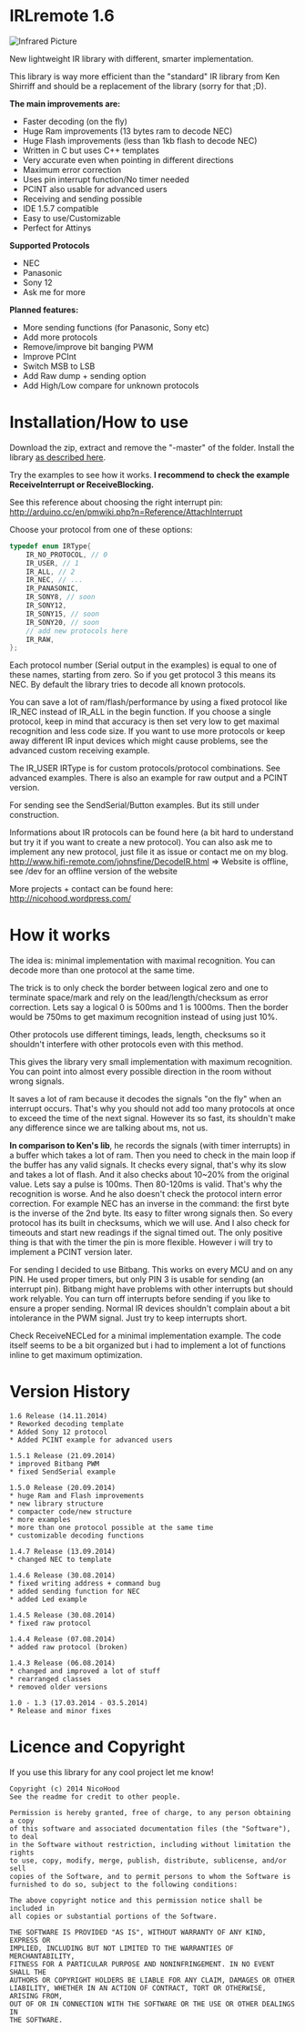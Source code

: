 IRLremote 1.6
=============

![Infrared Picture](header.jpg)

New lightweight IR library with different, smarter implementation.

This library is way more efficient than the "standard" IR library from Ken Shirriff 
and should be a replacement of the library (sorry for that ;D).

**The main improvements are:**
* Faster decoding (on the fly)
* Huge Ram improvements (13 bytes ram to decode NEC)
* Huge Flash improvements (less than 1kb flash to decode NEC)
* Written in C but uses C++ templates
* Very accurate even when pointing in different directions
* Maximum error correction
* Uses pin interrupt function/No timer needed
* PCINT also usable for advanced users
* Receiving and sending possible
* IDE 1.5.7 compatible
* Easy to use/Customizable
* Perfect for Attinys

**Supported Protocols**
* NEC
* Panasonic 
* Sony 12
* Ask me for more

**Planned features:**
* More sending functions (for Panasonic, Sony etc)
* Add more protocols
* Remove/improve bit banging PWM
* Improve PCInt
* Switch MSB to LSB
* Add Raw dump + sending option
* Add High/Low compare for unknown protocols

Installation/How to use
=======================

Download the zip, extract and remove the "-master" of the folder.
Install the library [as described here](http://arduino.cc/en/pmwiki.php?n=Guide/Libraries).

Try the examples to see how it works.
**I recommend to check the example ReceiveInterrupt or ReceiveBlocking.**

See this reference about choosing the right interrupt pin:
http://arduino.cc/en/pmwiki.php?n=Reference/AttachInterrupt

Choose your protocol from one of these options:
```cpp
typedef enum IRType{
	IR_NO_PROTOCOL, // 0
	IR_USER, // 1
	IR_ALL, // 2
	IR_NEC, // ...
	IR_PANASONIC,
	IR_SONY8, // soon
	IR_SONY12,
	IR_SONY15, // soon
	IR_SONY20, // soon
	// add new protocols here
	IR_RAW,
};
```
Each protocol number (Serial output in the examples) is equal to one of these names, starting from zero.
So if you get protocol 3 this means its NEC. By default the library tries to decode all known protocols.

You can save a lot of ram/flash/performance by using a fixed protocol like IR_NEC instead of IR_ALL in the begin function.
If you choose a single protocol, keep in mind that accuracy is then set very low to get maximal recognition and less code size.
If you want to use more protocols or keep away different IR input devices which might cause problems, see the advanced custom receiving example.

The IR_USER IRType is for custom protocols/protocol combinations. See advanced examples.
There is also an example for raw output and a PCINT version.

For sending see the SendSerial/Button examples. But its still under construction.

Informations about IR protocols can be found here (a bit hard to understand but try it if you want to create a new protocol).
You can also ask me to implement any new protocol, just file it as issue or contact me on my blog.
http://www.hifi-remote.com/johnsfine/DecodeIR.html
=> Website is offline, see /dev for an offline version of the website

More projects + contact can be found here:
http://nicohood.wordpress.com/

How it works
============

The idea is: minimal implementation with maximal recognition.
You can decode more than one protocol at the same time.

The trick is to only check the border between logical zero and one
to terminate space/mark and rely on the lead/length/checksum as error correction.
Lets say a logical 0 is 500ms and 1 is 1000ms. Then the border would be 750ms
to get maximum recognition instead of using just 10%.

Other protocols use different timings, leads, length, checksums
so it shouldn't interfere with other protocols even with this method.

This gives the library very small implementation with maximum recognition.
You can point into almost every possible direction in the room without wrong signals.

It saves a lot of ram because it decodes the signals "on the fly" when an interrupt occurs.
That's why you should not add too many protocols at once to exceed the time of the next signal.
However its so fast, its shouldn't make any difference since we are talking about ms, not us.

**In comparison to Ken's lib**, he records the signals (with timer interrupts) in a buffer which takes a lot of ram.
Then you need to check in the main loop if the buffer has any valid signals.
It checks every signal, that's why its slow and takes a lot of flash.
And it also checks about 10~20% from the original value. Lets say a pulse is 100ms. Then 80-120ms is valid.
That's why the recognition is worse. And he also doesn't check the protocol intern error correction.
For example NEC has an inverse in the command: the first byte is the inverse of the 2nd byte. Its easy to filter wrong signals then.
So every protocol has its built in checksums, which we will use. And I also check for timeouts and start new readings if the signal timed out.
The only positive thing is that with the timer the pin is more flexible. However i will try to implement a PCINT version later.

For sending I decided to use Bitbang. This works on every MCU and on any PIN. He used proper timers,
but only PIN 3 is usable for sending (an interrupt pin). Bitbang might have problems with other interrupts but should work relyable.
You can turn off interrupts before sending if you like to ensure a proper sending.
Normal IR devices shouldn't complain about a bit intolerance in the PWM signal. Just try to keep interrupts short.

Check ReceiveNECLed for a minimal implementation example.
The code itself seems to be a bit organized but i had to implement a lot of functions inline
to get maximum optimization.

Version History
===============
```
1.6 Release (14.11.2014)
* Reworked decoding template
* Added Sony 12 protocol
* Added PCINT example for advanced users

1.5.1 Release (21.09.2014)
* improved Bitbang PWM
* fixed SendSerial example

1.5.0 Release (20.09.2014)
* huge Ram and Flash improvements
* new library structure
* compacter code/new structure
* more examples
* more than one protocol possible at the same time
* customizable decoding functions

1.4.7 Release (13.09.2014)
* changed NEC to template

1.4.6 Release (30.08.2014)
* fixed writing address + command bug
* added sending function for NEC
* added Led example

1.4.5 Release (30.08.2014)
* fixed raw protocol

1.4.4 Release (07.08.2014)
* added raw protocol (broken)

1.4.3 Release (06.08.2014)
* changed and improved a lot of stuff
* rearranged classes
* removed older versions

1.0 - 1.3 (17.03.2014 - 03.5.2014)
* Release and minor fixes
```

Licence and Copyright
=====================
If you use this library for any cool project let me know!

```
Copyright (c) 2014 NicoHood
See the readme for credit to other people.

Permission is hereby granted, free of charge, to any person obtaining a copy
of this software and associated documentation files (the "Software"), to deal
in the Software without restriction, including without limitation the rights
to use, copy, modify, merge, publish, distribute, sublicense, and/or sell
copies of the Software, and to permit persons to whom the Software is
furnished to do so, subject to the following conditions:

The above copyright notice and this permission notice shall be included in
all copies or substantial portions of the Software.

THE SOFTWARE IS PROVIDED "AS IS", WITHOUT WARRANTY OF ANY KIND, EXPRESS OR
IMPLIED, INCLUDING BUT NOT LIMITED TO THE WARRANTIES OF MERCHANTABILITY,
FITNESS FOR A PARTICULAR PURPOSE AND NONINFRINGEMENT. IN NO EVENT SHALL THE
AUTHORS OR COPYRIGHT HOLDERS BE LIABLE FOR ANY CLAIM, DAMAGES OR OTHER
LIABILITY, WHETHER IN AN ACTION OF CONTRACT, TORT OR OTHERWISE, ARISING FROM,
OUT OF OR IN CONNECTION WITH THE SOFTWARE OR THE USE OR OTHER DEALINGS IN
THE SOFTWARE.
```